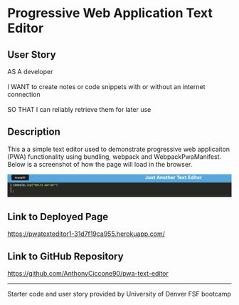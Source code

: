 # Progressive Web Application Text Editor

## User Story
AS A developer <br><br>
I WANT to create notes or code snippets with or without an internet connection <br><br>
SO THAT I can reliably retrieve them for later use

## Description
This a a simple text editor used to demonstrate progressive web applicaiton (PWA) functionality using bundling, webpack and WebpackPwaManifest. Below is a screenshot of how the page will load in the browser.


![Alt text](<Screenshot 2023-11-08 at 16.48.36.png>)

## Link to Deployed Page
https://pwatexteditor1-31d7f19ca955.herokuapp.com/

## Link to GitHub Repository
https://github.com/AnthonyCiccone90/pwa-text-editor

<hr>
Starter code and user story provided by University of Denver FSF bootcamp